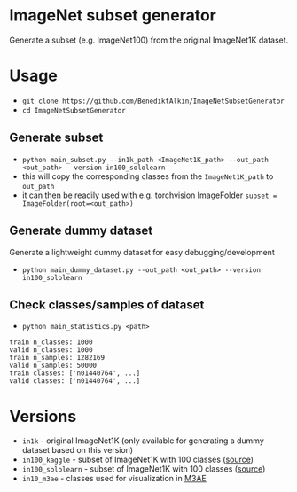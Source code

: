 # ImageNet subset generator

Generate a subset (e.g. ImageNet100) from the original ImageNet1K dataset.

# Usage
- `git clone https://github.com/BenediktAlkin/ImageNetSubsetGenerator`
- `cd ImageNetSubsetGenerator`
## Generate subset

- `python main_subset.py --in1k_path <ImageNet1K_path> --out_path <out_path> --version in100_sololearn`
- this will copy the corresponding classes from the `ImageNet1K_path` to `out_path`
- it can then be readily used with e.g. torchvision ImageFolder `subset = ImageFolder(root=<out_path>)`

## Generate dummy dataset

Generate a lightweight dummy dataset for easy debugging/development

- `python main_dummy_dataset.py --out_path <out_path> --version in100_sololearn`

## Check classes/samples of dataset

- `python main_statistics.py <path>`
```
train n_classes: 1000
valid n_classes: 1000
train n_samples: 1282169
valid n_samples: 50000
train classes: ['n01440764', ...]
valid classes: ['n01440764', ...]
```


# Versions

- `in1k` - original ImageNet1K (only available for generating a dummy dataset based on this version)
- `in100_kaggle` - subset of ImageNet1K with 100
  classes ([source](https://www.kaggle.com/datasets/ambityga/imagenet100))
- `in100_sololearn` - subset of ImageNet1K with 100
  classes ([source](https://github.com/vturrisi/solo-learn/issues/137))
- `in10_m3ae` - classes used for visualization in [M3AE](https://arxiv.org/abs/2205.14204)